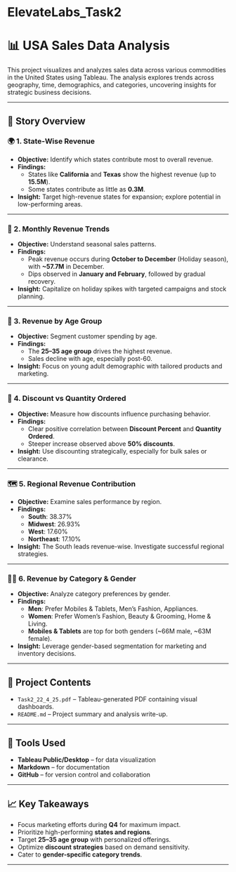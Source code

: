 # ElevateLabs_Task2

# 📊 USA Sales Data Analysis

This project visualizes and analyzes sales data across various commodities in the United States using Tableau. The analysis explores trends across geography, time, demographics, and categories, uncovering insights for strategic business decisions.

---

## 📘 Story Overview

### 🌍 1. State-Wise Revenue
- **Objective:** Identify which states contribute most to overall revenue.
- **Findings:** 
  - States like **California** and **Texas** show the highest revenue (up to **15.5M**).
  - Some states contribute as little as **0.3M**.
- **Insight:** Target high-revenue states for expansion; explore potential in low-performing areas.

---

### 📅 2. Monthly Revenue Trends
- **Objective:** Understand seasonal sales patterns.
- **Findings:**
  - Peak revenue occurs during **October to December** (Holiday season), with **~57.7M** in December.
  - Dips observed in **January and February**, followed by gradual recovery.
- **Insight:** Capitalize on holiday spikes with targeted campaigns and stock planning.

---

### 👥 3. Revenue by Age Group
- **Objective:** Segment customer spending by age.
- **Findings:**
  - The **25–35 age group** drives the highest revenue.
  - Sales decline with age, especially post-60.
- **Insight:** Focus on young adult demographic with tailored products and marketing.

---

### 🔄 4. Discount vs Quantity Ordered
- **Objective:** Measure how discounts influence purchasing behavior.
- **Findings:**
  - Clear positive correlation between **Discount Percent** and **Quantity Ordered**.
  - Steeper increase observed above **50% discounts**.
- **Insight:** Use discounting strategically, especially for bulk sales or clearance.

---

### 🗺️ 5. Regional Revenue Contribution
- **Objective:** Examine sales performance by region.
- **Findings:**
  - **South**: 38.37%
  - **Midwest**: 26.93%
  - **West**: 17.60%
  - **Northeast**: 17.10%
- **Insight:** The South leads revenue-wise. Investigate successful regional strategies.

---

### 👗🧢 6. Revenue by Category & Gender
- **Objective:** Analyze category preferences by gender.
- **Findings:**
  - **Men**: Prefer Mobiles & Tablets, Men’s Fashion, Appliances.
  - **Women**: Prefer Women’s Fashion, Beauty & Grooming, Home & Living.
  - **Mobiles & Tablets** are top for both genders (~66M male, ~63M female).
- **Insight:** Leverage gender-based segmentation for marketing and inventory decisions.

---

## 📁 Project Contents

- `Task2_22_4_25.pdf` – Tableau-generated PDF containing visual dashboards.
- `README.md` – Project summary and analysis write-up.

---

## 🧰 Tools Used

- **Tableau Public/Desktop** – for data visualization
- **Markdown** – for documentation
- **GitHub** – for version control and collaboration

---

## 📈 Key Takeaways

- Focus marketing efforts during **Q4** for maximum impact.
- Prioritize high-performing **states and regions**.
- Target **25–35 age group** with personalized offerings.
- Optimize **discount strategies** based on demand sensitivity.
- Cater to **gender-specific category trends**.

---
